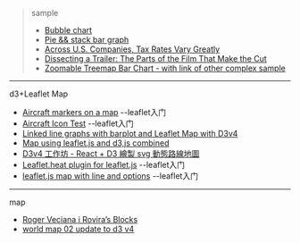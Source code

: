> sample
> - [Bubble chart](http://usabilityetc.github.io/demos/d3-country-bubble-chart/)
> - [Pie && stack bar graph](http://otc2ysde8.bkt.clouddn.com/dimple/index.html)
> - [Across U.S. Companies, Tax Rates Vary Greatly](https://archive.nytimes.com/www.nytimes.com/interactive/2013/05/25/sunday-review/corporate-taxes.html)
> - [Dissecting a Trailer: The Parts of the Film That Make the Cut](https://archive.nytimes.com/www.nytimes.com/interactive/2013/02/19/movies/awardsseason/oscar-trailers.html)
> - [Zoomable Treemap Bar Chart - with link of other complex sample](https://bl.ocks.org/tejaser/2d5045a7e90ac3fd250180d86bc16f99)

-------------------

d3+Leaflet Map 

- [Aircraft markers on a map](http://bl.ocks.org/d3noob/9150219)   --leaflet入门
- [Aircraft Icon Test](http://bl.ocks.org/d3noob/9167301)   --leaflet入门
- [Linked line graphs with barplot and Leaflet Map with D3v4](http://bl.ocks.org/oikonang/acada278346a3df9da1b870be181f55a/2c1ad91b33dd2dec95e5548ed6065c0ed8c97cba)
- [Map using leaflet.js and d3,js combined](http://bl.ocks.org/d3noob/9211665)
- [D3v4 工作坊 - React + D3 繪製 svg 動態路線地圖](https://blog.techbridge.cc/2017/07/21/d3-workshop-map/)
- [Leaflet.heat plugin for leaflet.js](https://bl.ocks.org/d3noob/8973028)  --leaflet入门
- [leaflet.js map with line and options](http://bl.ocks.org/d3noob/7688787)  --leaflet入门

------------------

map

- [Roger Veciana i Rovira’s Blocks](https://bl.ocks.org/rveciana)
- [world map 02 update to d3 v4](http://bl.ocks.org/micahstubbs/8e15870eb432a21f0bc4d3d527b2d14f)
